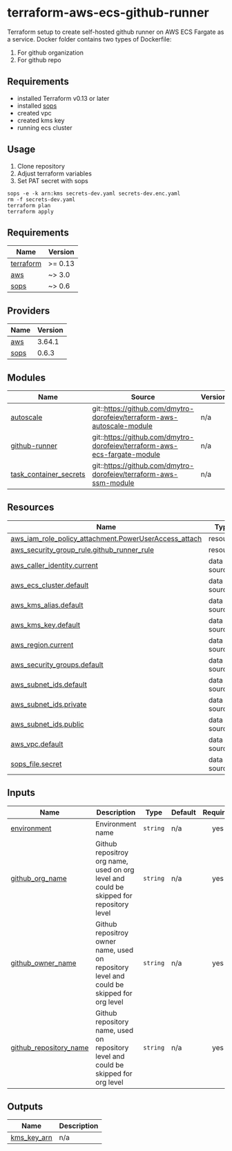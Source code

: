 # terraform-aws-ecs-github-runner

Terraform setup to create self-hosted github runner on AWS ECS Fargate as a service.
Docker folder contains two types of Dockerfile:

1. For github organization
2. For github repo

## Requirements

- installed Terraform v0.13 or later
- installed [sops](https://github.com/mozilla/sops)
- created vpc
- created kms key
- running ecs cluster

## Usage

1. Clone repository
2. Adjust terraform variables
3. Set PAT secret with sops

```hcl
sops -e -k arn:kms secrets-dev.yaml secrets-dev.enc.yaml
rm -f secrets-dev.yaml
terraform plan
terraform apply
```

<!-- BEGINNING OF PRE-COMMIT-TERRAFORM DOCS HOOK -->
## Requirements

| Name | Version |
|------|---------|
| <a name="requirement_terraform"></a> [terraform](#requirement\_terraform) | >= 0.13 |
| <a name="requirement_aws"></a> [aws](#requirement\_aws) | ~> 3.0 |
| <a name="requirement_sops"></a> [sops](#requirement\_sops) | ~> 0.6 |

## Providers

| Name | Version |
|------|---------|
| <a name="provider_aws"></a> [aws](#provider\_aws) | 3.64.1 |
| <a name="provider_sops"></a> [sops](#provider\_sops) | 0.6.3 |

## Modules

| Name | Source | Version |
|------|--------|---------|
| <a name="module_autoscale"></a> [autoscale](#module\_autoscale) | git::https://github.com/dmytro-dorofeiev/terraform-aws-autoscale-module | n/a |
| <a name="module_github-runner"></a> [github-runner](#module\_github-runner) | git::https://github.com/dmytro-dorofeiev/terraform-aws-ecs-fargate-module | n/a |
| <a name="module_task_container_secrets"></a> [task\_container\_secrets](#module\_task\_container\_secrets) | git::https://github.com/dmytro-dorofeiev/terraform-aws-ssm-module | n/a |

## Resources

| Name | Type |
|------|------|
| [aws_iam_role_policy_attachment.PowerUserAccess_attach](https://registry.terraform.io/providers/hashicorp/aws/latest/docs/resources/iam_role_policy_attachment) | resource |
| [aws_security_group_rule.github_runner_rule](https://registry.terraform.io/providers/hashicorp/aws/latest/docs/resources/security_group_rule) | resource |
| [aws_caller_identity.current](https://registry.terraform.io/providers/hashicorp/aws/latest/docs/data-sources/caller_identity) | data source |
| [aws_ecs_cluster.default](https://registry.terraform.io/providers/hashicorp/aws/latest/docs/data-sources/ecs_cluster) | data source |
| [aws_kms_alias.default](https://registry.terraform.io/providers/hashicorp/aws/latest/docs/data-sources/kms_alias) | data source |
| [aws_kms_key.default](https://registry.terraform.io/providers/hashicorp/aws/latest/docs/data-sources/kms_key) | data source |
| [aws_region.current](https://registry.terraform.io/providers/hashicorp/aws/latest/docs/data-sources/region) | data source |
| [aws_security_groups.default](https://registry.terraform.io/providers/hashicorp/aws/latest/docs/data-sources/security_groups) | data source |
| [aws_subnet_ids.default](https://registry.terraform.io/providers/hashicorp/aws/latest/docs/data-sources/subnet_ids) | data source |
| [aws_subnet_ids.private](https://registry.terraform.io/providers/hashicorp/aws/latest/docs/data-sources/subnet_ids) | data source |
| [aws_subnet_ids.public](https://registry.terraform.io/providers/hashicorp/aws/latest/docs/data-sources/subnet_ids) | data source |
| [aws_vpc.default](https://registry.terraform.io/providers/hashicorp/aws/latest/docs/data-sources/vpc) | data source |
| [sops_file.secret](https://registry.terraform.io/providers/carlpett/sops/latest/docs/data-sources/file) | data source |

## Inputs

| Name | Description | Type | Default | Required |
|------|-------------|------|---------|:--------:|
| <a name="input_environment"></a> [environment](#input\_environment) | Environment name | `string` | n/a | yes |
| <a name="input_github_org_name"></a> [github\_org\_name](#input\_github\_org\_name) | Github repositroy org name, used on org level and could be skipped for repository level | `string` | n/a | yes |
| <a name="input_github_owner_name"></a> [github\_owner\_name](#input\_github\_owner\_name) | Github repositroy owner name, used on repository level and could be skipped for org level | `string` | n/a | yes |
| <a name="input_github_repository_name"></a> [github\_repository\_name](#input\_github\_repository\_name) | Github repository name, used on repository level and could be skipped for org level | `string` | n/a | yes |

## Outputs

| Name | Description |
|------|-------------|
| <a name="output_kms_key_arn"></a> [kms\_key\_arn](#output\_kms\_key\_arn) | n/a |
<!-- END OF PRE-COMMIT-TERRAFORM DOCS HOOK -->
